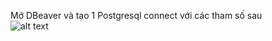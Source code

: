 Mở DBeaver và tạo 1 Postgresql connect với các tham số sau <br/>
![alt text](https://res.cloudinary.com/dmdtwsdi7/image/upload/v1620203678/Screen_Shot_2021-05-05_at_15.33.39_xoemw6.png "Database config")
<br/>


